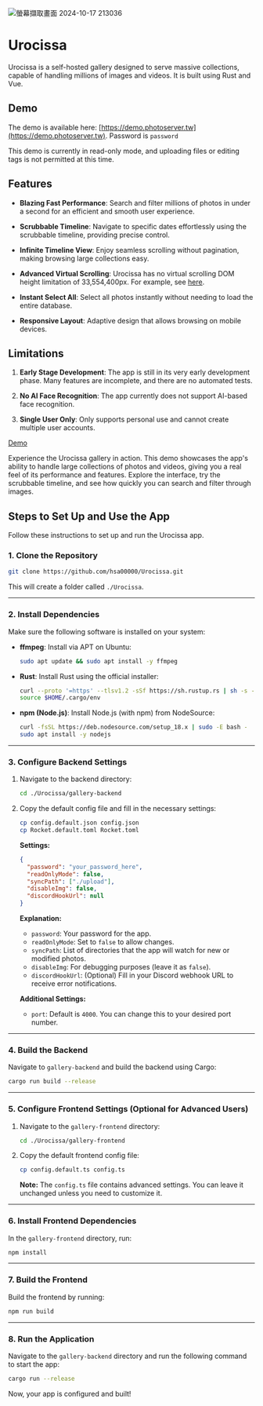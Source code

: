 ![螢幕擷取畫面 2024-10-17 213036](https://github.com/user-attachments/assets/b8de7937-1916-4b73-9c31-667c7eb1a23d)
# Urocissa

Urocissa is a self-hosted gallery designed to serve massive collections, capable of handling millions of images and videos. It is built using Rust and Vue.

## Demo

The demo is available here: [https://demo.photoserver.tw](https://demo.photoserver.tw).
Password is `password`

This demo is currently in read-only mode, and uploading files or editing tags is not permitted at this time.

## Features

- **Blazing Fast Performance**: Search and filter millions of photos in under a second for an efficient and smooth user experience.

- **Scrubbable Timeline**: Navigate to specific dates effortlessly using the scrubbable timeline, providing precise control.

- **Infinite Timeline View**: Enjoy seamless scrolling without pagination, making browsing large collections easy.

- **Advanced Virtual Scrolling**: Urocissa has no virtual scrolling DOM height limitation of 33,554,400px. For example, see [here](https://github.com/TanStack/virtual/issues/616).

- **Instant Select All**: Select all photos instantly without needing to load the entire database.

- **Responsive Layout**: Adaptive design that allows browsing on mobile devices.

## Limitations

1. **Early Stage Development**: The app is still in its very early development phase. Many features are incomplete, and there are no automated tests.

2. **No AI Face Recognition**: The app currently does not support AI-based face recognition.

3. **Single User Only**: Only supports personal use and cannot create multiple user accounts.

[Demo](https://demo.photoserver.tw)

Experience the Urocissa gallery in action. This demo showcases the app's ability to handle large collections of photos and videos, giving you a real feel of its performance and features. Explore the interface, try the scrubbable timeline, and see how quickly you can search and filter through images.

## Steps to Set Up and Use the App

Follow these instructions to set up and run the Urocissa app.

### 1. Clone the Repository

```bash
git clone https://github.com/hsa00000/Urocissa.git
```

This will create a folder called `./Urocissa`.

---

### 2. Install Dependencies

Make sure the following software is installed on your system:

- **ffmpeg**: Install via APT on Ubuntu:

  ```bash
  sudo apt update && sudo apt install -y ffmpeg
  ```

- **Rust**: Install Rust using the official installer:

  ```bash
  curl --proto '=https' --tlsv1.2 -sSf https://sh.rustup.rs | sh -s -- -y
  source $HOME/.cargo/env
  ```

- **npm (Node.js)**: Install Node.js (with npm) from NodeSource:

  ```bash
  curl -fsSL https://deb.nodesource.com/setup_18.x | sudo -E bash -
  sudo apt install -y nodejs
  ```

---

### 3. Configure Backend Settings

1. Navigate to the backend directory:

   ```bash
   cd ./Urocissa/gallery-backend
   ```

2. Copy the default config file and fill in the necessary settings:

   ```bash
   cp config.default.json config.json
   cp Rocket.default.toml Rocket.toml
   ```

   **Settings:**

   ```json
   {
     "password": "your_password_here",
     "readOnlyMode": false,
     "syncPath": ["./upload"],
     "disableImg": false,
     "discordHookUrl": null
   }
   ```

   **Explanation:**

   - `password`: Your password for the app.
   - `readOnlyMode`: Set to `false` to allow changes.
   - `syncPath`: List of directories that the app will watch for new or modified photos.
   - `disableImg`: For debugging purposes (leave it as `false`).
   - `discordHookUrl`: (Optional) Fill in your Discord webhook URL to receive error notifications.

   **Additional Settings:**

   - `port`: Default is `4000`. You can change this to your desired port number.

---

### 4. Build the Backend

Navigate to `gallery-backend` and build the backend using Cargo:

```bash
cargo run build --release
```

---

### 5. Configure Frontend Settings (Optional for Advanced Users)

1. Navigate to the `gallery-frontend` directory:

   ```bash
   cd ./Urocissa/gallery-frontend
   ```

2. Copy the default frontend config file:

   ```bash
   cp config.default.ts config.ts
   ```

   **Note:** The `config.ts` file contains advanced settings. You can leave it unchanged unless you need to customize it.

---

### 6. Install Frontend Dependencies

In the `gallery-frontend` directory, run:

```bash
npm install
```

---

### 7. Build the Frontend

Build the frontend by running:

```bash
npm run build
```

---

### 8. Run the Application

Navigate to the `gallery-backend` directory and run the following command to start the app:

```bash
cargo run --release
```

Now, your app is configured and built!

